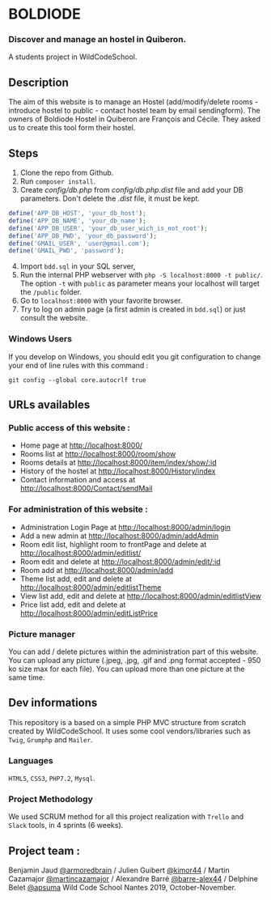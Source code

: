 # BOLDIODE
### Discover and manage an hostel in Quiberon.  
A students project in WildCodeSchool.

## Description

The aim of this website is to manage an Hostel (add/modify/delete rooms - introduce hostel to public - contact hostel team by email sendingform).
The owners of Boldiode Hostel in Quiberon are François and Cécile. They asked us to create this tool form their hostel.



## Steps

1. Clone the repo from Github.
2. Run `composer install`.
3. Create *config/db.php* from *config/db.php.dist* file and add your DB parameters. Don't delete the *.dist* file, it must be kept.
```php
define('APP_DB_HOST', 'your_db_host');
define('APP_DB_NAME', 'your_db_name');
define('APP_DB_USER', 'your_db_user_wich_is_not_root');
define('APP_DB_PWD', 'your_db_password');
define('GMAIL_USER', 'user@gmail.com'); 
define('GMAIL_PWD', 'password');
```

4. Import `bdd.sql` in your SQL server,
5. Run the internal PHP webserver with `php -S localhost:8000 -t public/`. The option `-t` with `public` as parameter means your localhost will target the `/public` folder.
6. Go to `localhost:8000` with your favorite browser.
7. Try to log on admin page (a first admin is created in `bdd.sql`) or just consult the website.

### Windows Users

If you develop on Windows, you should edit you git configuration to change your end of line rules with this command :

`git config --global core.autocrlf true`

## URLs availables

### Public access of this website :
* Home page at [http://localhost:8000/](http://localhost:8000/)
* Rooms list at [http://localhost:8000/room/show](http://localhost:8000/room/show)
* Rooms details at [http://localhost:8000/item/index/show/:id](http://localhost:8000/item/show/2)
* History of the hostel at [http://localhost:8000/History/index](http://localhost:8000/History/index)
* Contact information and access at [http://localhost:8000/Contact/sendMail](http://localhost:8000/Contact/sendMail) 

### For administration of this website :
* Administration Login Page at [http://localhost:8000/admin/login](http://localhost:8000/admin/login)
* Add a new admin at [http://localhost:8000/admin/addAdmin](http://localhost:8000/admin/addAdmin)
* Room edit list, highlight room to frontPage and delete at [http://localhost:8000/admin/editlist/](http://localhost:8000/admin/editlist/)
* Room edit and delete at [http://localhost:8000/admin/edit/:id](http://localhost:8000/admin/edit/1)
* Room add at [http://localhost:8000/admin/add](http://localhost:8000/admin/add)
* Theme list add, edit and delete at [http://localhost:8000/admin/editlistTheme](http://localhost:8000/admin/editListPrice)
* View list add, edit and delete at [http://localhost:8000/admin/editlistView](http://localhost:8000/admin/editlistView)
* Price list add, edit and delete at [http://localhost:8000/admin/editListPrice](http://localhost:8000/admin/editListPrice)

### Picture manager
You can add / delete pictures within the administration part of this website. 
You can upload any picture (.jpeg, .jpg, .gif  and .png format accepted - 950 ko size max for each file). You can upload more than one picture at the same time.

## Dev informations
This repository is a based on a simple PHP MVC structure from scratch created by WildCodeSchool.
It uses some cool vendors/libraries such as `Twig`, `Grumphp` and `Mailer`.

### Languages
 `HTML5`, `CSS3`, `PHP7.2`, `Mysql`.
 
### Project Methodology
We used SCRUM method for all this project realization with `Trello` and `Slack` tools, in 4 sprints (6 weeks).
 


## Project team : 
Benjamin Jaud [@armoredbrain](https://github.com/Armoredbrain) / 
Julien Guibert [@kimor44](https://github.com/kimor44) / 
Martin Cazamajor [@martincazamajor](https://github.com/MartinCazamajor) / 
Alexandre Barré [@barre-alex44](https://github.com/barre-alex44) / 
Delphine Belet [@apsuma](https://github.com/apsuma)
Wild Code School Nantes 2019, October-November. 
